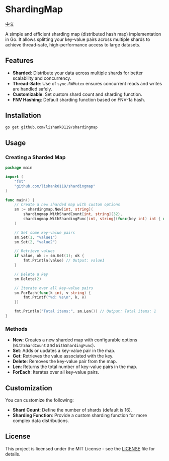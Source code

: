 # ShardingMap

[中文](README.zh-TW.md)

A simple and efficient sharding map (distributed hash map) implementation in Go. It allows splitting your key-value
pairs across multiple shards to achieve thread-safe, high-performance access to large datasets.

## Features

- **Sharded**: Distribute your data across multiple shards for better scalability and concurrency.
- **Thread-Safe**: Use of `sync.RWMutex` ensures concurrent reads and writes are handled safely.
- **Customizable**: Set custom shard count and sharding function.
- **FNV Hashing**: Default sharding function based on FNV-1a hash.

## Installation

```bash
go get github.com/lishank0119/shardingmap
```

## Usage

### Creating a Sharded Map

```go
package main

import (
	"fmt"
	"github.com/lishank0119/shardingmap"
)

func main() {
	// Create a new sharded map with custom options
	sm := shardingmap.New[int, string](
		shardingmap.WithShardCount[int, string](32),                                      // Set the number of shards
		shardingmap.WithShardingFunc[int, string](func(key int) int { return key }), // Custom sharding function
	)

	// Set some key-value pairs
	sm.Set(1, "value1")
	sm.Set(2, "value2")

	// Retrieve values
	if value, ok := sm.Get(1); ok {
		fmt.Println(value) // Output: value1
	}

	// Delete a key
	sm.Delete(2)

	// Iterate over all key-value pairs
	sm.ForEach(func(k int, v string) {
		fmt.Printf("%d: %s\n", k, v)
	})

	fmt.Println("Total items:", sm.Len()) // Output: Total items: 1
}
```

### Methods

- **New**: Creates a new sharded map with configurable options (`WithShardCount` and `WithShardingFunc`).
- **Set**: Adds or updates a key-value pair in the map.
- **Get**: Retrieves the value associated with the key.
- **Delete**: Removes the key-value pair from the map.
- **Len**: Returns the total number of key-value pairs in the map.
- **ForEach**: Iterates over all key-value pairs.

## Customization

You can customize the following:

- **Shard Count**: Define the number of shards (default is 16).
- **Sharding Function**: Provide a custom sharding function for more complex data distributions.

## License

This project is licensed under the MIT License - see the [LICENSE](LICENSE) file for details.
